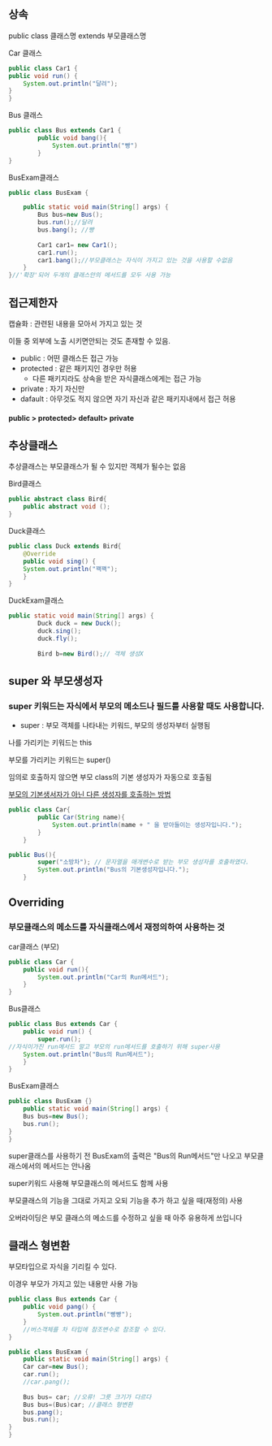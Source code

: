 ## 상속

public class 클래스명 extends 부모클래스명

Car 클래스

```java
public class Car1 {
public void run() {
	System.out.println("달려");
}
}
```

Bus 클래스

```java
public class Bus extends Car1 {	
    	public void bang(){
            System.out.println("빵")
        }
}
```

BusExam클래스

```java
public class BusExam {

	public static void main(String[] args) {
		Bus bus=new Bus();
		bus.run();//달려
        bus.bang(); //빵
        
        Car1 car1= new Car1();
		car1.run();
		car1.bang();//부모클래스는 자식이 가지고 있는 것을 사용할 수없음
	}
}//'확장'되어 두개의 클래스안의 메서드를 모두 사용 가능
```



## 접근제한자

캡슐화 : 관련된 내용을 모아서 가지고 있는 것

이들 중 외부에 노출 시키면안되는 것도 존재할 수 있음.

* public : 어떤 클래스든 접근 가능
* protected :  같은 패키지인 경우만 허용
  - 다른 패키지라도 상속을 받은 자식클래스에게는 접근 가능
* private : 자기 자신만
* dafault : 아무것도 적지 않으면 자기 자신과 같은 패키지내에서 접근 허용

####   public > protected> default> private



## 추상클래스

추상클래스는 부모클래스가 될 수 있지만 객체가 될수는 없음

Bird클래스

```java
public abstract class Bird{
	public abstract void ();
}
```

Duck클래스

```java
public class Duck extends Bird{
	@Override
	public void sing() {
	System.out.println("꽥꽥");
	}
}
```

DuckExam클래스

```java
public static void main(String[] args) {
		Duck duck = new Duck();
		duck.sing();
		duck.fly();
		
		Bird b=new Bird();// 객체 생성X
```

## super 와 부모생성자

### super 키워드는 자식에서 부모의 메소드나 필드를 사용할 때도 사용합니다.

* super : 부모 객체를 나타내는 키워드, 부모의 생성자부터 실행됨

나를 가리키는 키워드는 this

부모를 가리키는 키워드는 super()

임의로 호출하지 않으면 부모 class의 기본 생성자가 자동으로 호출됨



<u>부모의 기본생서자가 아닌 다른 생성자를 호출하는 방법</u>

```java
public class Car{
        public Car(String name){
            System.out.println(name + " 을 받아들이는 생성자입니다.");
        }
    }
```

```java
public Bus(){
        super("소방차"); // 문자열을 매개변수로 받는 부모 생성자를 호출하였다.
        System.out.println("Bus의 기본생성자입니다.");
    }
```



## Overriding

### 부모클래스의 메소드를 자식클래스에서 재정의하여 사용하는 것

car클래스 (부모)

```java
public class Car {
	public void run(){
		System.out.println("Car의 Run메서드");
	}
}
```

Bus클래스

```java
public class Bus extends Car {
	public void run() {
		super.run();
//자식이가진 run메서드 말고 부모의 run메서드를 호출하기 위해 super사용
	System.out.println("Bus의 Run메서드");
	}
}
```

BusExam클래스

```java
public class BusExam {}
	public static void main(String[] args) {
	Bus bus=new Bus();
	bus.run();
}
}
```

super클래스를 사용하기 전 BusExam의 출력은 "Bus의 Run메서드"만 나오고 부모클래스에서의 메서드는 안나옴

super키워드 사용해 부모클래스의 메서드도 함께 사용

부모클래스의 기능을 그대로 가지고 오되 기능을 추가 하고 싶을 때(재정의) 사용

오버라이딩은 부모 클래스의 메소드를 수정하고 싶을 때 아주 유용하게 쓰입니다



## 클래스 형변환

부모타입으로 자식을 기리킬 수 있다.

이경우 부모가 가지고 있는 내용만 사용 가능

```java
public class Bus extends Car {
	public void pang() {
		System.out.println("빵빵");
	}
	//버스객체를 차 타입에 참조변수로 참조할 수 있다.	
}
```



```java
public class BusExam {
	public static void main(String[] args) {
	Car car=new Bus();	
	car.run();
	//car.pang(); 
	
	Bus bus= car; //오류! 그릇 크기가 다르다
	Bus bus=(Bus)car; //클래스 형변환
	bus.pang();
	bus.run();
}
}
```



